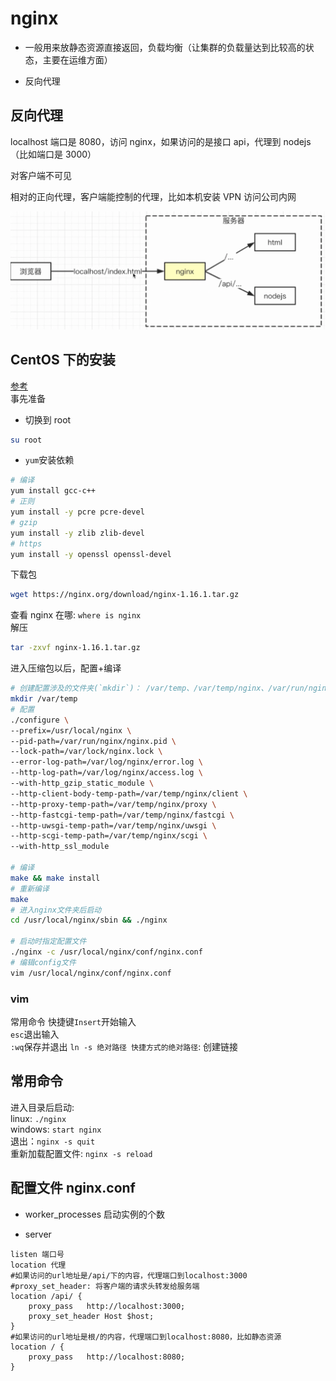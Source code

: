 # nginx

- 一般用来放静态资源直接返回，负载均衡（让集群的负载量达到比较高的状态，主要在运维方面）

- 反向代理

## 反向代理

localhost 端口是 8080，访问 nginx，如果访问的是接口 api，代理到 nodejs（比如端口是 3000）

对客户端不可见

相对的正向代理，客户端能控制的代理，比如本机安装 VPN 访问公司内网

![](../images/8f7fa971c178f87dc0f259a86c1d3766.png)

## CentOS 下的安装

[参考](https://www.cnblogs.com/hafiz/p/6891458.html?utm_source=itdadao&utm_medium=referral)  
事先准备

- 切换到 root

```bash
su root
```

- `yum`安装依赖

```bash
# 编译
yum install gcc-c++
# 正则
yum install -y pcre pcre-devel
# gzip
yum install -y zlib zlib-devel
# https
yum install -y openssl openssl-devel
```

下载包

```bash
wget https://nginx.org/download/nginx-1.16.1.tar.gz
```

查看 nginx 在哪: `where is nginx`  
解压

```bash
tar -zxvf nginx-1.16.1.tar.gz
```

进入压缩包以后，配置+编译

```bash
# 创建配置涉及的文件夹(`mkdir`)： /var/temp、/var/temp/nginx、/var/run/nginx/
mkdir /var/temp
# 配置
./configure \
--prefix=/usr/local/nginx \
--pid-path=/var/run/nginx/nginx.pid \
--lock-path=/var/lock/nginx.lock \
--error-log-path=/var/log/nginx/error.log \
--http-log-path=/var/log/nginx/access.log \
--with-http_gzip_static_module \
--http-client-body-temp-path=/var/temp/nginx/client \
--http-proxy-temp-path=/var/temp/nginx/proxy \
--http-fastcgi-temp-path=/var/temp/nginx/fastcgi \
--http-uwsgi-temp-path=/var/temp/nginx/uwsgi \
--http-scgi-temp-path=/var/temp/nginx/scgi \
--with-http_ssl_module

# 编译
make && make install
# 重新编译
make
# 进入nginx文件夹后启动
cd /usr/local/nginx/sbin && ./nginx

# 启动时指定配置文件
./nginx -c /usr/local/nginx/conf/nginx.conf
# 编辑config文件
vim /usr/local/nginx/conf/nginx.conf
```

### vim

常用命令
快捷键`Insert`开始输入  
`esc`退出输入  
`:wq`保存并退出
`ln -s 绝对路径 快捷方式的绝对路径`: 创建链接

## 常用命令

进入目录后启动:  
linux: `./nginx`  
windows: `start nginx`  
退出：`nginx -s quit`  
重新加载配置文件: `nginx -s reload`

## 配置文件 nginx.conf

- worker_processes 启动实例的个数

- server

```nginx
listen 端口号
location 代理
#如果访问的url地址是/api/下的内容，代理端口到localhost:3000
#proxy_set_header: 将客户端的请求头转发给服务端
location /api/ {
    proxy_pass   http://localhost:3000;
    proxy_set_header Host $host;
}
#如果访问的url地址是根/的内容，代理端口到localhost:8080，比如静态资源
location / {
    proxy_pass   http://localhost:8080;
}
```

